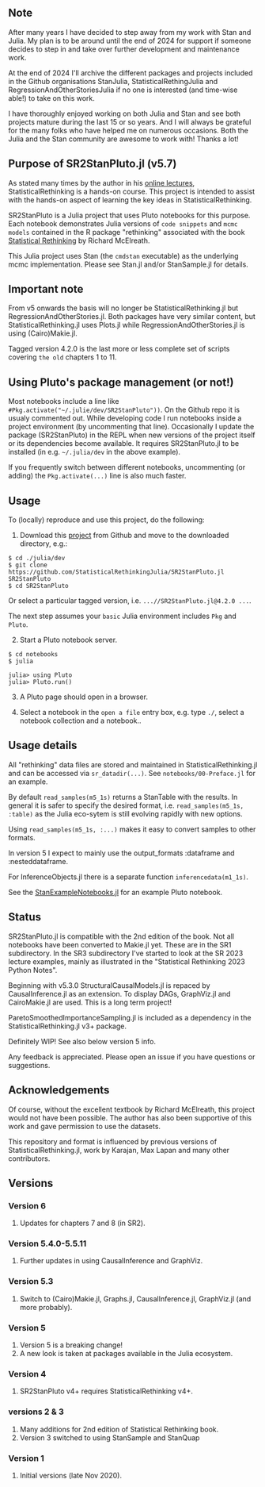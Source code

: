 ## Note

After many years I have decided to step away from my work with Stan and Julia. My plan is to be around until the end of 2024 for support if someone decides to step in and take over further development and maintenance work.

At the end of 2024 I'll archive the different packages and projects included in the Github organisations StanJulia, StatisticalRethingJulia and RegressionAndOtherStoriesJulia if no one is interested (and time-wise able!) to take on this work.

I have thoroughly enjoyed working on both Julia and Stan and see both projects mature during the last 15 or so years. And I will always be grateful for the many folks who have helped me on numerous occasions. Both the Julia and the Stan community are awesome to work with! Thanks a lot!

## Purpose of SR2StanPluto.jl (v5.7)

As stated many times by the author in his [online lectures](https://www.youtube.com/watch?v=ENxTrFf9a7c&list=PLDcUM9US4XdNM4Edgs7weiyIguLSToZRI), StatisticalRethinking is a hands-on course. This project is intended to assist with the hands-on aspect of learning the key ideas in StatisticalRethinking. 

SR2StanPluto is a Julia project that uses Pluto notebooks for this purpose. Each notebook demonstrates Julia versions of `code snippets` and `mcmc models` contained in the R package "rethinking" associated with the book [Statistical Rethinking](https://xcelab.net/rm/statistical-rethinking/) by Richard McElreath.

This Julia project uses Stan (the `cmdstan` executable) as the underlying mcmc implementation. Please see Stan.jl and/or StanSample.jl for details.

## Important note

From v5 onwards the basis will no longer be StatisticalRethinking.jl but RegressionAndOtherStories.jl. Both packages have very similar content, but StatisticalRethinking.jl uses Plots.jl while RegressionAndOtherStories.jl is using (Cairo)Makie.jl.

Tagged version 4.2.0 is the last more or less complete set of scripts covering `the old` chapters 1 to 11.

## Using Pluto's package management (or not!)

Most notebooks include a line like `#Pkg.activate("~/.julie/dev/SR2StanPluto"))`. On the Github repo it is usualy commented out. While developing code I run notebooks inside a project environment (by uncommenting that line).  Occasionally I update the package (SR2StanPluto) in the REPL when new versions of the project itself or its dependencies become available. It requires SR2StanPluto.jl to be installed (in e.g. `~/.julia/dev` in the above example).

If you frequently switch between different notebooks, uncommenting (or adding) the `Pkg.activate(...)` line is also much faster.

## Usage

To (locally) reproduce and use this project, do the following:

1. Download this [project](https://github.com/StatisticalRethinkingJulia/SR2StanPluto.jl) from Github and move to the downloaded directory, e.g.:

```
$ cd ./julia/dev
$ git clone https://github.com/StatisticalRethinkingJulia/SR2StanPluto.jl SR2StanPluto
$ cd SR2StanPluto
```
Or select a particular tagged version, i.e. `...//SR2StanPluto.jl@4.2.0 ...`.

The next step assumes your `basic` Julia environment includes `Pkg` and `Pluto`.

2. Start a Pluto notebook server.
```
$ cd notebooks
$ julia

julia> using Pluto
julia> Pluto.run()
```
3. A Pluto page should open in a browser.

4. Select a notebook in the `open a file` entry box, e.g. type `./`, select a notebook collection and a notebook.. 

## Usage details

All "rethinking" data files are stored and maintained in StatisticalRethinking.jl and can be accessed via `sr_datadir(...)`. See `notebooks/00-Preface.jl` for an example.

By default `read_samples(m5_1s)` returns a StanTable with the results. In general
it is safer to specify the desired format, i.e. `read_samples(m5_1s, :table)` as
the Julia eco-sytem is still evolving rapidly with new options.

Using `read_samples(m5_1s, :...)` makes it easy to convert samples to other formats.

In version 5 I expect to mainly use the output_formats :dataframe and :nesteddataframe.

For InferenceObjects.jl there is a separate function `inferencedata(m1_1s)`. 

See the [StanExampleNotebooks.jl](https://github.com/StanJulia/StanExampleNotebooks.jl) for an example Pluto notebook.

## Status

SR2StanPluto.jl is compatible with the 2nd edition of the book. Not all notebooks have been converted to Makie.jl yet. These are in the SR1 subdirectory. In the SR3 subdirectory I've started to look at the SR 2023 lecture examples, mainly as illustrated in the "Statistical Rethinking 2023 Python Notes".

Beginning with v5.3.0 StructuralCausalModels.jl is repaced by CausalInference.jl as an extension. To display DAGs, GraphViz.jl and CairoMakie.jl are used. This is a long term project!

ParetoSmoothedImportanceSampling.jl is included as a dependency in the StatisticalRethinking.jl v3+ package. 

Definitely WIP! See also below version 5 info.

Any feedback is appreciated. Please open an issue if you have questions or suggestions.

## Acknowledgements

Of course, without the excellent textbook by Richard McElreath, this project would not have been possible. The author has also been supportive of this work and gave permission to use the datasets.

This repository and format is influenced by previous versions of StatisticalRethinking.jl, work by Karajan, Max Lapan and many other contributors.

## Versions

### Version 6

1. Updates for chapters 7 and 8 (in SR2).

### Version 5.4.0-5.5.11

1. Further updates in using CausalInference and GraphViz.

### Version 5.3

1. Switch to (Cairo)Makie.jl, Graphs.jl, CausalInference.jl, GraphViz.jl (and more probably).

### Version 5

1. Version 5 is a breaking change!
2. A new look is taken at packages available in the Julia ecosystem.

### Version 4

1. SR2StanPluto v4+ requires StatisticalRethinking v4+.

### versions 2 & 3

1. Many additions for 2nd edition of Statistical Rethinking book.
2. Version 3 switched to using StanSample and StanQuap

### Version 1

1. Initial versions (late Nov 2020).

